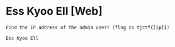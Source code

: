 # Ess Kyoo Ell [Web]
```
Find the IP address of the admin user! (flag is tjctf{[ip]})

Ess Kyoo Ell
```
